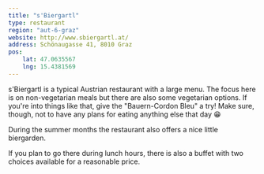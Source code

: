 ```yaml
---
title: "s'Biergartl"
type: restaurant
region: "aut-6-graz"
website: http://www.sbiergartl.at/
address: Schönaugasse 41, 8010 Graz
pos:
    lat: 47.0635567
    lng: 15.4381569
---
```


s'Biergartl is a typical Austrian restaurant with a large menu. The focus here is on non-vegetarian meals but there are also some vegetarian options. If you're into things like that, give the "Bauern-Cordon Bleu" a try! Make sure, though, not to have any plans for eating anything else that day 😁

During the summer months the restaurant also offers a nice little biergarden. 

If you plan to go there during lunch hours, there is also a buffet with two choices available for a reasonable price.
